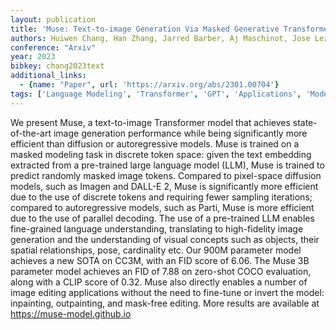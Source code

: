 ```yaml
---
layout: publication
title: 'Muse: Text-to-image Generation Via Masked Generative Transformers'
authors: Huiwen Chang, Han Zhang, Jarred Barber, Aj Maschinot, Jose Lezama, Lu Jiang, Ming-hsuan Yang, Kevin Murphy, William T. Freeman, Michael Rubinstein, Yuanzhen Li, Dilip Krishnan
conference: "Arxiv"
year: 2023
bibkey: chang2023text
additional_links:
  - {name: "Paper", url: 'https://arxiv.org/abs/2301.00704'}
tags: ['Language Modeling', 'Transformer', 'GPT', 'Applications', 'Model Architecture', 'Merging', 'Pretraining Methods']
---
```

We present Muse, a text-to-image Transformer model that achieves
state-of-the-art image generation performance while being significantly more
efficient than diffusion or autoregressive models. Muse is trained on a masked
modeling task in discrete token space: given the text embedding extracted from
a pre-trained large language model (LLM), Muse is trained to predict randomly
masked image tokens. Compared to pixel-space diffusion models, such as Imagen
and DALL-E 2, Muse is significantly more efficient due to the use of discrete
tokens and requiring fewer sampling iterations; compared to autoregressive
models, such as Parti, Muse is more efficient due to the use of parallel
decoding. The use of a pre-trained LLM enables fine-grained language
understanding, translating to high-fidelity image generation and the
understanding of visual concepts such as objects, their spatial relationships,
pose, cardinality etc. Our 900M parameter model achieves a new SOTA on CC3M,
with an FID score of 6.06. The Muse 3B parameter model achieves an FID of 7.88
on zero-shot COCO evaluation, along with a CLIP score of 0.32. Muse also
directly enables a number of image editing applications without the need to
fine-tune or invert the model: inpainting, outpainting, and mask-free editing.
More results are available at https://muse-model.github.io
